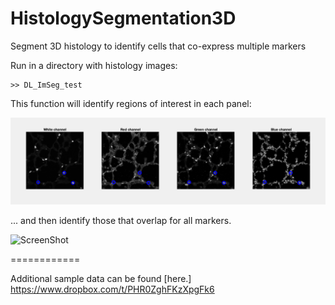 # HistologySegmentation3D
Segment 3D histology to identify cells that co-express multiple markers




Run in a directory with histology images:
```
>> DL_ImSeg_test
```

This function will identify regions of interest in each panel:

![ScreenShot](img/image01.png)

... and then identify those that overlap for all markers.

![ScreenShot](img/image02.png)


============

Additional sample data can be found [here.] https://www.dropbox.com/t/PHR0ZghFKzXpgFk6
